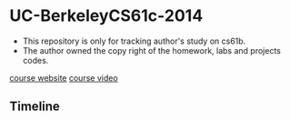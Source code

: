 # UC-BerkeleyCS61c-2014
- This repository is only for tracking author's study on cs61b.
- The author owned the copy right of the homework, labs and projects codes.

[course website](https://inst.eecs.berkeley.edu/~cs61c/sp14/)
[course video](http://www.infocobuild.com/education/audio-video-courses/computer-science/CS61C-Spring2014-Berkeley/lecture-02.html)

## Timeline

